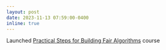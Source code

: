 ```yaml
---
layout: post
date: 2023-11-13 07:59:00-0400
inline: true
---
```


Launched [Practical Steps for Building Fair Algorithms](https://www.coursera.org/learn/algorithmic-fairness) course
